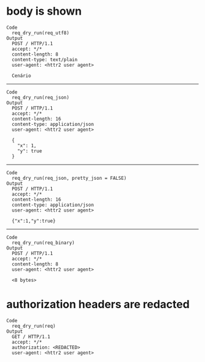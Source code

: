 # body is shown

    Code
      req_dry_run(req_utf8)
    Output
      POST / HTTP/1.1
      accept: */*
      content-length: 8
      content-type: text/plain
      user-agent: <httr2 user agent>
      
      Cenário

---

    Code
      req_dry_run(req_json)
    Output
      POST / HTTP/1.1
      accept: */*
      content-length: 16
      content-type: application/json
      user-agent: <httr2 user agent>
      
      {
        "x": 1,
        "y": true
      }

---

    Code
      req_dry_run(req_json, pretty_json = FALSE)
    Output
      POST / HTTP/1.1
      accept: */*
      content-length: 16
      content-type: application/json
      user-agent: <httr2 user agent>
      
      {"x":1,"y":true}

---

    Code
      req_dry_run(req_binary)
    Output
      POST / HTTP/1.1
      accept: */*
      content-length: 8
      user-agent: <httr2 user agent>
      
      <8 bytes>

# authorization headers are redacted

    Code
      req_dry_run(req)
    Output
      GET / HTTP/1.1
      accept: */*
      authorization: <REDACTED>
      user-agent: <httr2 user agent>
      

